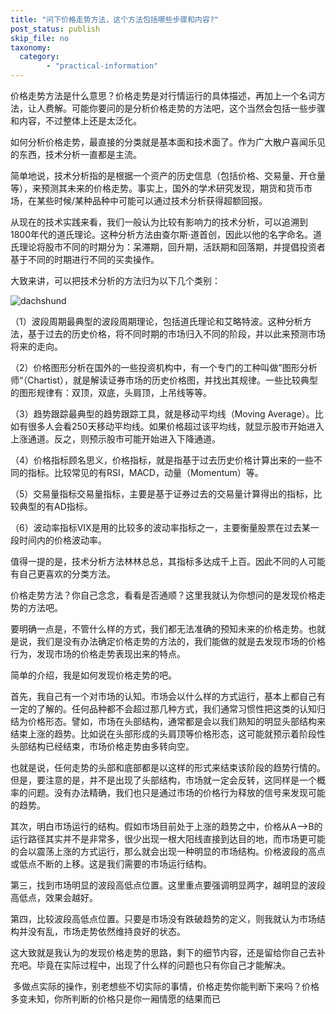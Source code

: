 ```yaml
---
title: "问下价格走势方法，这个方法包括哪些步骤和内容?"
post_status: publish
skip_file: no
taxonomy:
  category:
        - "practical-information"
---
```


价格走势方法是什么意思？价格走势是对行情运行的具体描述，再加上一个名词方法，让人费解。可能你要问的是分析价格走势的方法吧，这个当然会包括一些步骤和内容，不过整体上还是太泛化。

如何分析价格走势，最直接的分类就是基本面和技术面了。作为广大散户喜闻乐见的东西，技术分析一直都是主流。

简单地说，技术分析指的是根据一个资产的历史信息（包括价格、交易量、开仓量等），来预测其未来的价格走势。事实上，国外的学术研究发现，期货和货币市场，在某些时候/某种品种中可能可以通过技术分析获得超额回报。

从现在的技术实践来看，我们一般认为比较有影响力的技术分析，可以追溯到1800年代的道氏理论。这种分析方法由查尔斯·道首创，因此以他的名字命名。道氏理论将股市不同的时期分为：呆滞期，回升期，活跃期和回落期，并提倡投资者基于不同的时期进行不同的买卖操作。

大致来讲，可以把技术分析的方法归为以下几个类别：

![dachshund](https://cdn.fendou.la/funstoutiao/2020/12/150113886.jpg "301.jpg")

（1）波段周期最典型的波段周期理论，包括道氏理论和艾略特波。这种分析方法，基于过去的历史价格，将不同时期的市场归入不同的阶段，并以此来预测市场将来的走向。

（2）价格图形分析在国外的一些投资机构中，有一个专门的工种叫做”图形分析师“（Chartist），就是解读证券市场的历史价格图，并找出其规律。一些比较典型的图形规律有：双顶，双底，头肩顶，上吊线等等。

（3）趋势跟踪最典型的趋势跟踪工具，就是移动平均线（Moving Average）。比如有很多人会看250天移动平均线。如果价格超过该平均线，就显示股市开始进入上涨通道。反之，则预示股市可能开始进入下降通道。

（4）价格指标顾名思义，价格指标，就是指基于过去历史价格计算出来的一些不同的指标。比较常见的有RSI，MACD，动量（Momentum）等。

（5）交易量指标交易量指标，主要是基于证券过去的交易量计算得出的指标，比较典型的有AD指标。

（6）波动率指标VIX是用的比较多的波动率指标之一，主要衡量股票在过去某一段时间内的价格波动率。

值得一提的是，技术分析方法林林总总，其指标多达成千上百。因此不同的人可能有自己更喜欢的分类方法。

价格走势方法？你自己念念，看看是否通顺？这里我就认为你想问的是发现价格走势的方法吧。

要明确一点是，不管什么样的方式，我们都无法准确的预知未来的价格走势。也就是说，我们是没有办法确定价格走势的方法的，我们能做的就是去发现市场的价格行为，发现市场的价格走势表现出来的特点。

简单的介绍，我是如何发现价格走势的吧。

首先，我自己有一个对市场的认知。市场会以什么样的方式运行，基本上都自己有一定的了解的。任何品种都不会超过那几种方式，我们通常习惯性把这类的认知归结为价格形态。譬如，市场在头部结构，通常都是会以我们熟知的明显头部结构来结束上涨的趋势。比如说在头部形成的头肩顶等价格形态，这可能就预示着阶段性头部结构已经结束，市场价格走势由多转向空。

也就是说，任何走势的头部和底部都是以这样的形式来结束该阶段的趋势行情的。但是，要注意的是，并不是出现了头部结构，市场就一定会反转，这同样是一个概率的问题。没有办法精确，我们也只是通过市场的价格行为释放的信号来发现可能的趋势。

其次，明白市场运行的结构。假如市场目前处于上涨的趋势之中，价格从A-->B的运行路径其实并不是非常多，很少出现一根大阳线直接到达目的地，而市场更可能的会以震荡上涨的方式运行，那么就会出现一种明显的市场结构。价格波段的高点或低点不断的上移。这是我们需要的市场运行结构。

第三，找到市场明显的波段高低点位置。这里重点要强调明显两字，越明显的波段高低点，效果会越好。

第四，比较波段高低点位置。只要是市场没有跌破趋势的定义，则我就认为市场结构并没有乱，市场走势依然维持良好的状态。

这大致就是我认为的发现价格走势的思路，剩下的细节内容，还是留给你自己去补充吧。毕竟在实际过程中，出现了什么样的问题也只有你自己才能解决。

 多做点实际的操作，别老想些不切实际的事情，价格走势你能判断下来吗？价格多变未知，你所判断的价格只是你一厢情愿的结果而已
